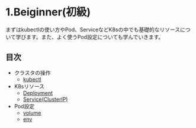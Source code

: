 # 1.Beiginner(初級)
まずはkubectlの使い方やPod、ServiceなどK8sの中でも基礎的なリソースについて学びます。また、よく使うPod設定についても学んでいきます。

## 目次
- クラスタの操作
  - [kubectl](1-1.kubectl.md)
- K8sリソース
  - [Deployment](1-2.Deployment.md)
  - [Service(ClusterIP)](1-3.Service-ClusterIP.md)
- Pod設定
  - [volume](1-4.Pod-volume.md)
  - [env](1-5.Pod-env.md)
